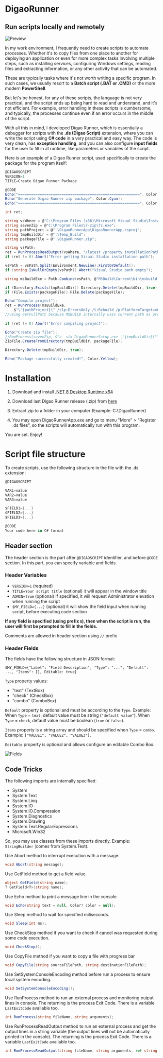 # DigaoRunner

## Run scripts locally and remotely

![Preview](images/preview_script_run.png)

In my work environment, I frequently need to create scripts to automate processes. Whether it's to copy files from one place to another for deploying an application or even for more complex tasks involving multiple steps, such as installing services, configuring Windows settings, reading files and extracting information, or any other activity that can be automated.

These are typically tasks where it's not worth writing a specific program. In such cases, we usually resort to a **Batch script (.BAT or .CMD)** or the more modern **PowerShell**.

But let's be honest, for any of these scripts, the language is not very practical, and the script ends up being hard to read and understand, and it's not efficient. For example, error handling in these scripts is cumbersome, and typically, the processes continue even if an error occurs in the middle of the script.

With all this in mind, I developed Digao Runner, which is essentially a debugger for scripts with the **.ds (Digao Script)** extension, where you can write the script using **C# code** in a very practical and easy way. The code is very clean, has **exception handling**, and you can also configure **input fields** for the user to fill in at runtime, like parameters or variables of the script.

Here is an example of a Digao Runner script, used specifically to create the package for the program itself:

```csharp
@DIGAOSCRIPT
VERSION=1
TITLE=Create Digao Runner Package

@CODE
Echo("========================================================", Color.Cyan);
Echo("Generate Digao Runner zip package", Color.Cyan);
Echo("========================================================", Color.Cyan);

int ret;

string vsWhere = @"C:\Program Files (x86)\Microsoft Visual Studio\Installer\vswhere.exe";
string sevenZip = @"C:\Program Files\7-zip\7z.exe";
string pathProject = @".\DigaoRunnerApp\DigaoRunnerApp.csproj";
string tmpBuildDir = @".\Temp_Build";
string packageFile = @".\DigaoRunner.zip";

string vsPath;
ret = RunProcessReadOutput(vsWhere, "/latest /property installationPath", ref vsPath);
if (ret != 0) Abort("Error getting Visual Studio installation path");

vsPath = vsPath.Split(Environment.NewLine).FirstOrDefault();
if (string.IsNullOrEmpty(vsPath)) Abort("Visual Studio path empty");

string msBuildExe = Path.Combine(vsPath, @"MSBuild\Current\bin\msbuild.exe");

if (Directory.Exists(tmpBuildDir)) Directory.Delete(tmpBuildDir, true);
if (File.Exists(packageFile)) File.Delete(packageFile);

Echo("Compile project");
ret = RunProcess(msBuildExe, 
	$"\"{pathProject}\" /clp:ErrorsOnly /t:Rebuild /p:PlatformTarget=x64 /p:Configuration=Release /p:OutputPath=\"{Path.GetFullPath(tmpBuildDir)}\"");
//using GetFullPath because MSBUILD internally uses current path as project folder path
	
if (ret != 0) Abort("Error compiling project");

Echo("Create zip file");
//RunProcess(sevenZip, $"a -sfx DigaoRunnerSetup.exe \"{tmpBuildDir}\"");
ZipFile.CreateFromDirectory(tmpBuildDir, packageFile);

Directory.Delete(tmpBuildDir, true);

Echo("Package successfully created!", Color.Yellow);

```

# Installation

1. Download and install [.NET 8 Desktop Runtime x64](https://dotnet.microsoft.com/en-us/download/dotnet/8.0)

2. Download last Digao Runner release (.zip) from [here](https://github.com/digao-dalpiaz/DigaoRunner/releases/latest)

3. Extract zip to a folder in your computer (Example: C:\DigaoRunner)

4. You may open DigaoRunnerApp.exe and go to menu "More" > "Register .ds files", so the scripts will automatically run with this program.

You are set. Enjoy!

# Script file structure

To create scripts, use the following structure in the file with the .ds extension:

```csharp
@DIGAOSCRIPT

VAR1=value
VAR2=value
VAR3=value

$FIELD1={...}
$FIELD2={...}
$FIELD3={...}

@CODE
Your code here in C# format
```

## Header section

The header section is the part after `@DIGAOSCRIPT` identifier, and before `@CODE` section. In this part, you can specify variable and fields.

### Header Variables

- `VERSION=1` (required)
- `TITLE=Your script title` (optional) it will appear in the window title
- `ADMIN=true` (optional) if specified, it will request Administrator elevation when running the script
- `$MY_FIELD={...}` (optional) it will show the field input when running script, before executing code section

**If any field is specified (using prefix `$`), then when the script is run, the user will first be prompted to fill in the fields.**

Comments are allowed in header section using `//` prefix

### Header Fields

The fields have the following structure in JSON format:

`$MY_FIELD={"Label": "Field Description", "Type": "...", "Default": ..., "Items": [], Editable: true}`

`Type` property values:
- "text" (TextBox)
- "check" (CheckBox)
- "combo" (ComboBox)

`Default` property is optional and must be according to the `Type`. Example: When `Type` = `text`, default value must be string (`"default value"`). When `Type` = `check`, default value must be boolean (`true` or `false`).

`Items` property is a string array and should be specified when `Type` = `combo`. Example: `["VALUE1", "VALUE2", "VALUE3"]`.

`Editable` property is optional and allows configure an editable Combo Box.

![Fields](images/preview_fields.png)

## Code Tricks

The following imports are internally specified:
- System
- System.Text
- System.Linq
- System.IO
- System.IO.Compression
- System.Diagnostics
- System.Drawing
- System.Text.RegularExpressions
- Microsoft.Win32

So, you may use classes from these imports directly. Example: `StringBuilder` (comes from System.Text).

Use Abort method to interrupt execution with a message.
```csharp
void Abort(string message);
```

Use GetField method to get a field value.
```csharp
object GetField(string name);
T GetField<T>(string name);
```

Use Echo method to print a message line in the console.
```csharp
void Echo(string text = null, Color? color = null);
```

Use Sleep method to wait for specified miliseconds.
```csharp
void Sleep(int ms);
```

Use CheckStop method if you want to check if cancel was requested during some code execution.
```csharp
void CheckStop();
```

Use CopyFile method if you want to copy a file with progress bar
```csharp
void CopyFile(string sourceFilePath, string destinationFilePath);
```

Use SetSystemConsoleEncoding method before run a process to ensure local system encoding.
```csharp
void SetSystemConsoleEncoding();
```

Use RunProcess method to run an external process and monitoring output lines in console.
The returning is the process Exit Code. There is a variable `LastExitCode` available too.
```csharp
int RunProcess(string fileName, string arguments);
```

Use RunProcessReadOutput method to run an external process and get the output lines in a string variable (the output lines will not be automatically printed in the console).
The returning is the process Exit Code. There is a variable `LastExitCode` available too.
```csharp
int RunProcessReadOutput(string fileName, string arguments, ref string output);
```


